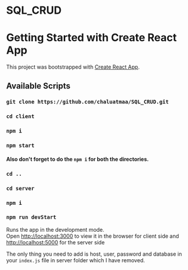 # SQL_CRUD

# Getting Started with Create React App

This project was bootstrapped with [Create React App](https://github.com/facebook/create-react-app).

## Available Scripts


### `git clone https://github.com/chaluatmaa/SQL_CRUD.git`

### `cd client`

### `npm i`

### `npm start`


#### Also don't forget to do the `npm i` for both the directories.

### `cd ..`

### `cd server`

### `npm i`

### `npm run devStart`

Runs the app in the development mode.\
Open [http://localhost:3000](http://localhost:3000) to view it in the browser for client side and [http://localhost:5000](http://localhost:5000) for the server side

The only thing you need to add is host, user, password and database in your `index.js` file in server folder which I have removed.

